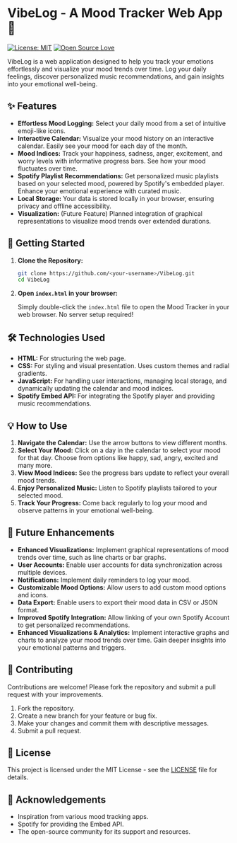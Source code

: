 # VibeLog - A Mood Tracker Web App🌈

[![License: MIT](https://img.shields.io/badge/License-MIT-yellow.svg)](https://opensource.org/licenses/MIT)
[![Open Source Love](https://badges.frapsoft.com/os/v1/open-source.svg?v=103)](https://opensource.org/)

VibeLog is a web application designed to help you track your emotions effortlessly and visualize your mood trends over time. Log your daily feelings, discover personalized music recommendations, and gain insights into your emotional well-being.

## ✨ Features

*   **Effortless Mood Logging:** Select your daily mood from a set of intuitive emoji-like icons.
*   **Interactive Calendar:** Visualize your mood history on an interactive calendar.  Easily see your mood for each day of the month.
*   **Mood Indices:** Track your happiness, sadness, anger, excitement, and worry levels with informative progress bars.  See how your mood fluctuates over time.
*   **Spotify Playlist Recommendations:** Get personalized music playlists based on your selected mood, powered by Spotify's embedded player.  Enhance your emotional experience with curated music.
*   **Local Storage:** Your data is stored locally in your browser, ensuring privacy and offline accessibility.
*   **Visualization:** (Future Feature) Planned integration of graphical representations to visualize mood trends over extended durations.

## 🚀 Getting Started

1.  **Clone the Repository:**

    ```bash
    git clone https://github.com/<your-username>/VibeLog.git
    cd VibeLog
    ```

2.  **Open `index.html` in your browser:**

    Simply double-click the `index.html` file to open the Mood Tracker in your web browser.  No server setup required!

## 🛠️ Technologies Used

*   **HTML:** For structuring the web page.
*   **CSS:** For styling and visual presentation.  Uses custom themes and radial gradients.
*   **JavaScript:** For handling user interactions, managing local storage, and dynamically updating the calendar and mood indices.
*   **Spotify Embed API:** For integrating the Spotify player and providing music recommendations.

## 💡 How to Use

1.  **Navigate the Calendar:** Use the arrow buttons to view different months.
2.  **Select Your Mood:** Click on a day in the calendar to select your mood for that day.  Choose from options like happy, sad, angry, excited and many more.
3.  **View Mood Indices:** See the progress bars update to reflect your overall mood trends.
4.  **Enjoy Personalized Music:**  Listen to Spotify playlists tailored to your selected mood.
5.  **Track Your Progress:** Come back regularly to log your mood and observe patterns in your emotional well-being.

## 🔮 Future Enhancements

*   **Enhanced Visualizations:** Implement graphical representations of mood trends over time, such as line charts or bar graphs.
*   **User Accounts:** Enable user accounts for data synchronization across multiple devices.
*   **Notifications:** Implement daily reminders to log your mood.
*   **Customizable Mood Options:** Allow users to add custom mood options and icons.
*   **Data Export:** Enable users to export their mood data in CSV or JSON format.
*   **Improved Spotify Integration:** Allow linking of your own Spotify Account to get personalized recommendations.
*   **Enhanced Visualizations & Analytics:** Implement interactive graphs and charts to analyze your mood trends over time. Gain deeper insights into your emotional patterns and triggers.

## 🤝 Contributing

Contributions are welcome! Please fork the repository and submit a pull request with your improvements.

1.  Fork the repository.
2.  Create a new branch for your feature or bug fix.
3.  Make your changes and commit them with descriptive messages.
4.  Submit a pull request.

## 📄 License

This project is licensed under the MIT License - see the [LICENSE](LICENSE) file for details.

## 🙏 Acknowledgements

*   Inspiration from various mood tracking apps.
*   Spotify for providing the Embed API.
*   The open-source community for its support and resources.